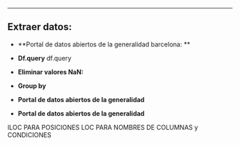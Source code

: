 
---

## Extraer datos:

- **Portal de datos abiertos de la generalidad barcelona: **
	 
- **Df.query**
	 df.query 
- **Eliminar valores NaN:**
	 

- **Group by**
- **Portal de datos abiertos de la generalidad**
- **Portal de datos abiertos de la generalidad**








ILOC PARA POSICIONES
LOC PARA NOMBRES DE COLUMNAS y CONDICIONES
